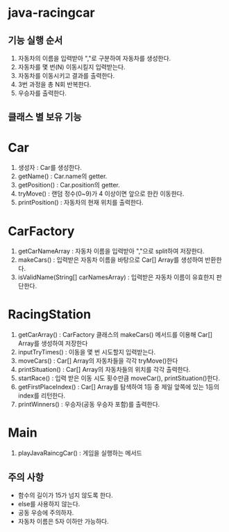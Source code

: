 java-racingcar
==============

기능 실행 순서
----------

1. 자동차의 이름을 입력받아 ","로 구분하여 자동차를 생성한다.
2. 자동차를 몇 번(N) 이동시킬지 입력받는다.
3. 자동차를 이동시키고 결과를 출력한다.
4. 3번 과정을 총 N회 반복한다.
5. 우승자를 출력한다.

클래스 별 보유 기능
-------------
# Car
1. 생성자 : Car를 생성한다.
2. getName() : Car.name의 getter.
3. getPosition() : Car.position의 getter.
4. tryMove() : 랜덤 정수(0~9)가 4 이상이면 앞으로 한칸 이동한다.
5. printPosition() : 자동차의 현재 위치를 출력한다.

# CarFactory
1. getCarNameArray : 자동차 이름을 입력받아 ","으로 split하여 저장한다.
2. makeCars() : 입력받은 자동차 이름을 바탕으로 Car[] Array를 생성하여 반환한다.
3. isValidName(String[] carNamesArray) : 입력받은 자동차 이름이 유효한지 판단한다. 

# RacingStation
1. getCarArray() : CarFactory 클래스의 makeCars() 메서드를 이용해 Car[] Array를 생성하여 저장한다
2. inputTryTimes() : 이동을 몇 번 시도할지 입력받는다.
3. moveCars() : Car[] Array의 자동차들을 각각 tryMove()한다
4. printSituation() : Car[] Array의 자동차들의 위치를 각각 출력한다.
5. startRace() : 입력 받은 이동 시도 횟수만큼 moveCar(), printSituation()한다.
6. getFirstPlaceIndex() : Car[] Array를 탐색하여 1등 중 제일 앞쪽에 있는 1등의 index를 리턴한다.
7. printWinners() : 우승자(공동 우승자 포함)를 출력한다.

# Main
1. playJavaRaincgCar() : 게임을 실행하는 메서드

주의 사항
------

* 함수의 길이가 15가 넘지 않도록 한다.
* else를 사용하지 않는다.
* 공동 우승에 주의하자.
* 자동차 이름은 5자 이하만 가능하다.